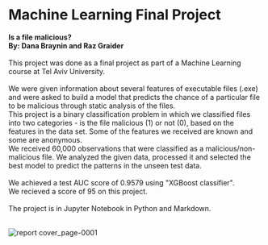 # Machine Learning Final Project
**Is a file malicious?**<br>
**By: Dana Braynin and Raz Graider**<br><br>
This project was done as a final project as part of a Machine Learning course at Tel Aviv University.<br><br>
We were given information about several features of executable files (.exe) and were asked to build a model that predicts the chance of a particular file to be malicious through static analysis of the files.<br>
This project is a binary classification problem in which we classified files into two categories - is the file malicious (1) or not (0), based on the features in the data set. Some of the features we received are known and some are anonymous.<br>
We received 60,000 observations that were classified as a malicious/non-malicious file. We analyzed the given data, processed it and selected the best model to predict the patterns in the unseen test data.<br><br>
We achieved a test AUC score of 0.9579 using "XGBoost classifier".<br>
We recieved a score of 95 on this project.<br><br>
The project is in Jupyter Notebook in Python and Markdown.<br><br>

![report cover_page-0001](https://github.com/DanaBraynin/Machine_Learning_Final_Project/assets/114236961/df580a09-9a9c-4d9b-b3da-9d3538e8b08f)

